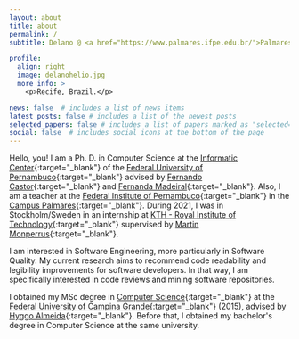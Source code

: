 ```yaml
---
layout: about
title: about
permalink: /
subtitle: Delano @ <a href="https://www.palmares.ifpe.edu.br/">Palmares/IFPE</a> and <a href="https://www.cin.ufpe.br/">CIn/UFPE</a>

profile:
  align: right
  image: delanohelio.jpg
  more_info: >
    <p>Recife, Brazil.</p>

news: false  # includes a list of news items
latest_posts: false # includes a list of the newest posts
selected_papers: false # includes a list of papers marked as "selected={true}"
social: false  # includes social icons at the bottom of the page
---
```


Hello, you! I am a Ph. D. in Computer Science at the [Informatic Center](https://www.cin.ufpe.br/){:target="\_blank"} of the [Federal University of Pernambuco](https://www.ufpe.br/){:target="\_blank"}
advised by [Fernando Castor](https://sites.google.com/a/cin.ufpe.br/castor/){:target="\_blank"} and [Fernanda Madeiral](https://fermadeiral.github.io/){:target="\_blank"}. 
Also, I am a teacher at the [Federal Institute of Pernambuco](https://www.ifpe.edu.br/){:target="\_blank"} in the [Campus Palmares](https://www.palmares.ifpe.edu.br/){:target="\_blank"}. 
During 2021, I was in Stockholm/Sweden in an internship at [KTH - Royal Institute of Technology](https://www.kth.se/en){:target="\_blank"} supervised by [Martin Monperrus](https://www.monperrus.net/martin/){:target="\_blank"}.

I am interested in Software Engineering, more particularly in Software Quality. My current research aims to recommend code readability and legibility improvements for software developers. 
In that way, I am specifically interested in code reviews and mining software repositories.

I obtained my MSc degree in [Computer Science](http://computacao.ufcg.edu.br/){:target="\_blank"} at the [Federal University of Campina Grande](https://portal.ufcg.edu.br/){:target="\_blank"} (2015), 
advised by  [Hyggo Almeida](https://hyggo.computacao.ufcg.edu.br/){:target="\_blank"}. Before that, I obtained my bachelor's degree in Computer Science at the same university.


<!--- Write your biography here. Tell the world about yourself. Link to your favorite [subreddit](http://reddit.com){:target="\_blank"}. You can put a picture in, too. The code is already in, just name your picture `prof_pic.jpg` and put it in the `img/` folder. -->

<!--- Put your address / P.O. box / other info right below your picture. You can also disable any these elements by editing `profile` property of the YAML header of your `_pages/about.md`. Edit `_bibliography/papers.bib` and Jekyll will render your [publications page](/al-folio/publications/) automatically. -->

<!--- Link to your social media connections, too. This theme is set up to use [Font Awesome icons](http://fortawesome.github.io/Font-Awesome/){:target="\_blank"} and [Academicons](https://jpswalsh.github.io/academicons/){:target="\_blank"}, like the ones below. Add your Facebook, Twitter, LinkedIn, Google Scholar, or just disable all of them. -->
